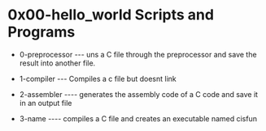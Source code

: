 # 0x00-hello_world Scripts and Programs
* 0-preprocessor  --- uns a C file through the preprocessor and save the result into another file.


* 1-compiler --- Compiles a c file but doesnt link
* 2-assembler ---- generates the assembly code of a C code and save it in an output file
* 3-name ---- compiles a C file and creates an executable named cisfun
